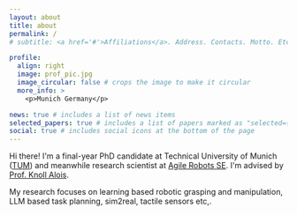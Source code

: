 ```yaml
---
layout: about
title: about
permalink: /
# subtitle: <a href='#'>Affiliations</a>. Address. Contacts. Motto. Etc.

profile:
  align: right
  image: prof_pic.jpg
  image_circular: false # crops the image to make it circular
  more_info: >
    <p>Munich Germany</p>

news: true # includes a list of news items
selected_papers: true # includes a list of papers marked as "selected={true}"
social: true # includes social icons at the bottom of the page
---
```

Hi there! I'm a final-year PhD candidate at Technical University of Munich ([TUM](https://www.tum.de/en)) and meanwhile research scientist at [Agile Robots SE](https://www.agile-robots.com/en/). I'm advised by [Prof. Knoll Alois](https://www.ce.cit.tum.de/air/people/prof-dr-ing-habil-alois-knoll).

My research focuses on learning based robotic grasping and manipulation, LLM based task planning, sim2real, tactile sensors etc,.
